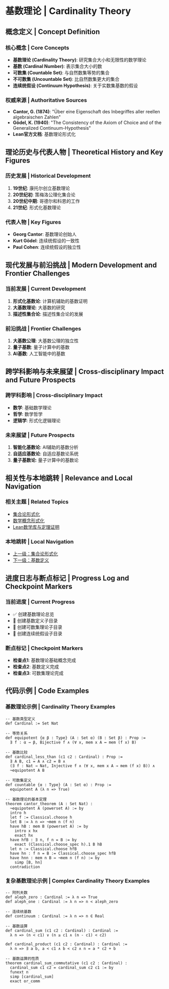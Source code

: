 # 基数理论 | Cardinality Theory

## 概念定义 | Concept Definition

### 核心概念 | Core Concepts

- **基数理论 (Cardinality Theory)**: 研究集合大小和无限性的数学理论
- **基数 (Cardinal Number)**: 表示集合大小的数
- **可数集 (Countable Set)**: 与自然数集等势的集合
- **不可数集 (Uncountable Set)**: 比自然数集更大的集合
- **连续统假设 (Continuum Hypothesis)**: 关于实数集基数的假设

### 权威来源 | Authoritative Sources

- **Cantor, G. (1874)**: "Über eine Eigenschaft des Inbegriffes aller reellen algebraischen Zahlen"
- **Gödel, K. (1940)**: "The Consistency of the Axiom of Choice and of the Generalized Continuum-Hypothesis"
- **Lean官方文档**: 基数理论形式化

## 理论历史与代表人物 | Theoretical History and Key Figures

### 历史发展 | Historical Development

1. **19世纪**: 康托尔创立基数理论
2. **20世纪初**: 策梅洛公理化集合论
3. **20世纪中期**: 哥德尔和科恩的工作
4. **21世纪**: 形式化基数理论

### 代表人物 | Key Figures

- **Georg Cantor**: 基数理论创始人
- **Kurt Gödel**: 连续统假设的一致性
- **Paul Cohen**: 连续统假设的独立性

## 现代发展与前沿挑战 | Modern Development and Frontier Challenges

### 当前发展 | Current Development

1. **形式化基数论**: 计算机辅助的基数证明
2. **大基数理论**: 大基数的研究
3. **描述性集合论**: 描述性集合论的发展

### 前沿挑战 | Frontier Challenges

1. **大基数公理**: 大基数公理的独立性
2. **量子基数**: 量子计算中的基数
3. **AI基数**: 人工智能中的基数

## 跨学科影响与未来展望 | Cross-disciplinary Impact and Future Prospects

### 跨学科影响 | Cross-disciplinary Impact

- **数学**: 基础数学理论
- **哲学**: 数学哲学
- **逻辑学**: 形式化逻辑理论

### 未来展望 | Future Prospects

1. **智能化基数论**: AI辅助的基数分析
2. **自适应基数论**: 自适应基数论系统
3. **量子基数论**: 量子计算中的基数论

## 相关性与本地跳转 | Relevance and Local Navigation

### 相关主题 | Related Topics

- [集合论形式化](../01-总览.md)
- [数学概念形式化](../../01-总览.md)
- [Lean数学库与定理证明](../../../01-总览.md)

### 本地跳转 | Local Navigation

- [上一级：集合论形式化](../01-总览.md)
- [下一级：基数定义](02-基数定义/01-总览.md)

## 进度日志与断点标记 | Progress Log and Checkpoint Markers

### 当前进度 | Current Progress

- ✅ 创建基数理论总览
- 🔄 创建基数定义子目录
- 🔄 创建可数集理论子目录
- 🔄 创建连续统假设子目录

### 断点标记 | Checkpoint Markers

- **检查点1**: 基数理论基础概念完成
- **检查点2**: 基数定义完成
- **检查点3**: 可数集理论完成

## 代码示例 | Code Examples

### 基数理论示例 | Cardinality Theory Examples

```lean
-- 基数类型定义
def Cardinal := Set Nat

-- 等势关系
def equipotent {α β : Type} (A : Set α) (B : Set β) : Prop :=
  ∃ f : α → β, Bijective f ∧ (∀ x, mem x A ↔ mem (f x) B)

-- 基数比较
def cardinal_less_than (c1 c2 : Cardinal) : Prop :=
  ∃ A B, c1 = A ∧ c2 = B ∧ 
  (∃ f : Nat → Nat, Injective f ∧ (∀ x, mem x A → mem (f x) B)) ∧
  ¬equipotent A B

-- 可数集定义
def countable {α : Type} (A : Set α) : Prop :=
  equipotent A (λ n => True)

-- 基数理论的基本定理
theorem cantor_theorem (A : Set Nat) :
  ¬equipotent A (powerset A) := by
  intro h
  let f := Classical.choose h
  let B := λ n => ¬mem n (f n)
  have hB : mem B (powerset A) := by
    intro x hx
    exact hx
  have hfB : ∃ n, f n = B := by
    exact (Classical.choose_spec h).1 B hB
  let n := Classical.choose hfB
  have hn : f n = B := Classical.choose_spec hfB
  have hnn : mem n B ↔ ¬mem n (f n) := by
    simp [B, hn]
  contradiction
```

### 复杂基数理论示例 | Complex Cardinality Theory Examples

```lean
-- 阿列夫数
def aleph_zero : Cardinal := λ n => True
def aleph_one : Cardinal := λ n => n < aleph_zero

-- 连续统基数
def continuum : Cardinal := λ n => n ∈ Real

-- 基数运算
def cardinal_sum (c1 c2 : Cardinal) : Cardinal :=
  λ n => (n < c1) ∨ (n ≥ c1 ∧ (n - c1) < c2)

def cardinal_product (c1 c2 : Cardinal) : Cardinal :=
  λ n => ∃ a b, a < c1 ∧ b < c2 ∧ n = a * c2 + b

-- 基数运算的性质
theorem cardinal_sum_commutative (c1 c2 : Cardinal) :
  cardinal_sum c1 c2 = cardinal_sum c2 c1 := by
  funext n
  simp [cardinal_sum]
  exact or_comm
```
